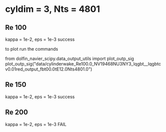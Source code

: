 cyldim = 3, Nts = 4801
======================

Re 100
------
kappa = 1e-2, eps = 1e-3
success

 to plot run the commands 

from dolfin_navier_scipy.data_output_utils import plot_outp_sig
plot_outp_sig("data/cylinderwake_Re100.0_NV19468NU3NY3_lqgbt__lqgbtcv0.01red_output_fbt00.0tE12.0Nts4801.0")

Re 150
------
kappa = 1e-2, eps = 1e-3
success

Re 200
------
kappa = 1e-2, eps = 1e-3
FAIL

